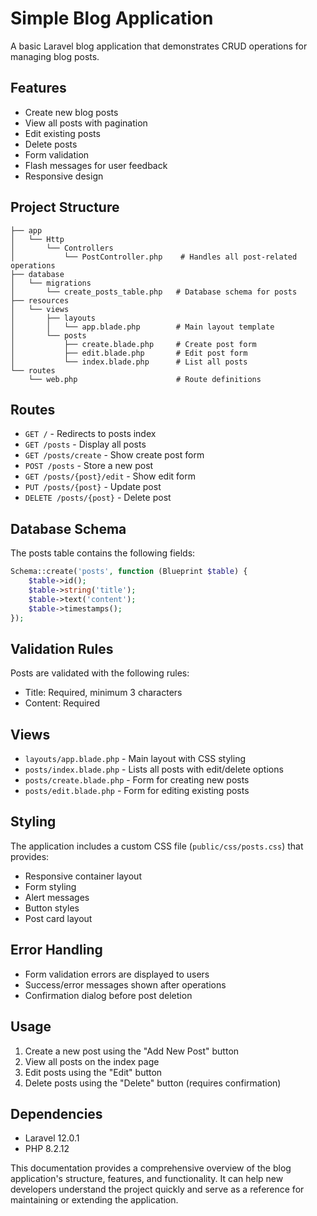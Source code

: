 # Simple Blog Application

A basic Laravel blog application that demonstrates CRUD operations for managing blog posts.

## Features

- Create new blog posts
- View all posts with pagination
- Edit existing posts
- Delete posts
- Form validation
- Flash messages for user feedback
- Responsive design

## Project Structure

```
├── app
│   └── Http
│       └── Controllers
│           └── PostController.php    # Handles all post-related operations
├── database
│   └── migrations
│       └── create_posts_table.php   # Database schema for posts
├── resources
│   └── views
│       ├── layouts
│       │   └── app.blade.php        # Main layout template
│       └── posts
│           ├── create.blade.php     # Create post form
│           ├── edit.blade.php       # Edit post form
│           └── index.blade.php      # List all posts
└── routes
    └── web.php                      # Route definitions
```

## Routes

- `GET /` - Redirects to posts index
- `GET /posts` - Display all posts
- `GET /posts/create` - Show create post form
- `POST /posts` - Store a new post
- `GET /posts/{post}/edit` - Show edit form
- `PUT /posts/{post}` - Update post
- `DELETE /posts/{post}` - Delete post

## Database Schema

The posts table contains the following fields:

```php
Schema::create('posts', function (Blueprint $table) {
    $table->id();
    $table->string('title');
    $table->text('content');
    $table->timestamps();
});
```

## Validation Rules

Posts are validated with the following rules:
- Title: Required, minimum 3 characters
- Content: Required

## Views

- `layouts/app.blade.php` - Main layout with CSS styling
- `posts/index.blade.php` - Lists all posts with edit/delete options
- `posts/create.blade.php` - Form for creating new posts
- `posts/edit.blade.php` - Form for editing existing posts

## Styling

The application includes a custom CSS file (`public/css/posts.css`) that provides:
- Responsive container layout
- Form styling
- Alert messages
- Button styles
- Post card layout

## Error Handling

- Form validation errors are displayed to users
- Success/error messages shown after operations
- Confirmation dialog before post deletion

## Usage

1. Create a new post using the "Add New Post" button
2. View all posts on the index page
3. Edit posts using the "Edit" button
4. Delete posts using the "Delete" button (requires confirmation)

## Dependencies

- Laravel 12.0.1
- PHP 8.2.12

This documentation provides a comprehensive overview of the blog application's structure, features, and functionality. It can help new developers understand the project quickly and serve as a reference for maintaining or extending the application.